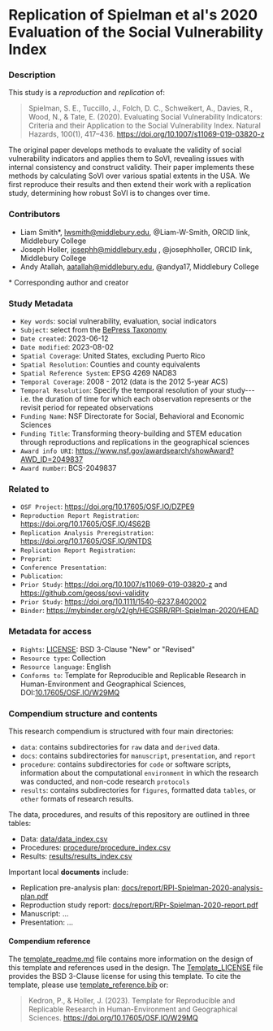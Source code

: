 # Replication of Spielman et al's 2020 Evaluation of the Social Vulnerability Index

### Description

This study is a *reproduction* and *replication* of:

> Spielman, S. E., Tuccillo, J., Folch, D. C., Schweikert, A., Davies, R., Wood, N., & Tate, E. (2020). Evaluating Social Vulnerability Indicators: Criteria and their Application to the Social Vulnerability Index. Natural Hazards, 100(1), 417–436. https://doi.org/10.1007/s11069-019-03820-z

The original paper develops methods to evaluate the validity of social vulnerability indicators and applies them to SoVI, revealing issues with internal consistency and construct validity.
Their paper implements these methods by calculating SoVI over various spatial extents in the USA.
We first reproduce their results and then extend their work with a replication study, determining how robust SoVI is to changes over time.

### Contributors

- Liam Smith\*, lwsmith@middlebury.edu, @Liam-W-Smith, ORCID link, Middlebury College
- Joseph Holler, josephh@middlebury.edu , @josephholler, ORCID link, Middlebury College
- Andy Atallah, aatallah@middlebury.edu, @andya17, Middlebury College

\* Corresponding author and creator

### Study Metadata

- `Key words`: social vulnerability, evaluation, social indicators
- `Subject`: select from the [BePress Taxonomy](http://digitalcommons.bepress.com/cgi/viewcontent.cgi?article=1008&context=reference)
- `Date created`: 2023-06-12
- `Date modified`: 2023-08-02
- `Spatial Coverage`: United States, excluding Puerto Rico
- `Spatial Resolution`: Counties and county equivalents
- `Spatial Reference System`: EPSG 4269 NAD83
- `Temporal Coverage`: 2008 - 2012 (data is the 2012 5-year ACS)
- `Temporal Resolution`: Specify the temporal resolution of your study---i.e. the duration of time for which each observation represents or the revisit period for repeated observations
- `Funding Name`: NSF Directorate for Social, Behavioral and Economic Sciences
- `Funding Title`: Transforming theory-building and STEM education through reproductions and replications in the geographical sciences
- `Award info URI`: https://www.nsf.gov/awardsearch/showAward?AWD_ID=2049837
- `Award number`: BCS-2049837

### Related to

- `OSF Project`: https://doi.org/10.17605/OSF.IO/DZPE9
- `Reproduction Report Registration`: https://doi.org/10.17605/OSF.IO/4S62B
- `Replication Analysis Preregistration`: https://doi.org/10.17605/OSF.IO/9NTDS
- `Replication Report Registration`:
- `Preprint`:
- `Conference Presentation`:
- `Publication`:
- `Prior Study`: https://doi.org/10.1007/s11069-019-03820-z and https://github.com/geoss/sovi-validity
- `Prior Study`: https://doi.org/10.1111/1540-6237.8402002
- `Binder`: https://mybinder.org/v2/gh/HEGSRR/RPl-Spielman-2020/HEAD

### Metadata for access

- `Rights`: [LICENSE](LICENSE): BSD 3-Clause "New" or "Revised"
- `Resource type`: Collection
- `Resource language`: English
- `Conforms to`: Template for Reproducible and Replicable Research in Human-Environment and Geographical Sciences, DOI:[10.17605/OSF.IO/W29MQ](https://doi.org/10.17605/OSF.IO/W29MQ)

### Compendium structure and contents

This research compendium is structured with four main directories:

- `data`: contains subdirectories for `raw` data and `derived` data.
- `docs`: contains subdirectories for `manuscript`, `presentation`, and `report`
- `procedure`: contains subdirectories for `code` or software scripts, information about the computational `environment` in which the research was conducted, and non-code research `protocols`
- `results`: contains subdirectories for `figures`, formatted data `tables`, or `other` formats of research results.

The data, procedures, and results of this repository are outlined in three tables:
- Data: [data/data_index.csv](data/data_index.csv)
- Procedures: [procedure/procedure_index.csv](procedure/procedure_index.csv)
- Results: [results/results_index.csv](results/results_index.csv)

Important local **documents** include:
- Replication pre-analysis plan: [docs/report/RPl-Spielman-2020-analysis-plan.pdf](docs/report/RPl-Spielman-2020-analysis-plan.pdf)
- Reproduction study report: [docs/report/RPr-Spielman-2020-report.pdf](docs/report/RPr-Spielman-2020-report.pdf)
- Manuscript: ...
- Presentation: ...

#### Compendium reference

The [template_readme.md](template_readme.md) file contains more information on the design of this template and references used in the design.
The [Template_LICENSE](Template_LICENSE) file provides the BSD 3-Clause license for using this template.
To cite the template, please use [template_reference.bib](template_reference.bib) or:
> Kedron, P., & Holler, J. (2023). Template for Reproducible and Replicable Research in Human-Environment and Geographical Sciences. https://doi.org/10.17605/OSF.IO/W29MQ
